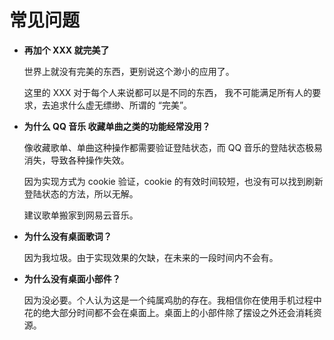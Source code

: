 # 常见问题


- **再加个 XXX 就完美了**

  世界上就没有完美的东西，更别说这个渺小的应用了。

  这里的 XXX 对于每个人来说都可以是不同的东西， 我不可能满足所有人的要求，去追求什么虚无缥缈、所谓的 “完美”。

- **为什么 QQ 音乐 收藏单曲之类的功能经常没用？**

  像收藏歌单、单曲这种操作都需要验证登陆状态，而 QQ 音乐的登陆状态极易消失，导致各种操作失效。

  因为实现方式为 cookie 验证，cookie 的有效时间较短，也没有可以找到刷新登陆状态的方法，所以无解。

  建议歌单搬家到网易云音乐。

- **为什么没有桌面歌词？**

  因为我垃圾。由于实现效果的欠缺，在未来的一段时间内不会有。

- **为什么没有桌面小部件？**

  因为没必要。个人认为这是一个纯属鸡肋的存在。我相信你在使用手机过程中花的绝大部分时间都不会在桌面上。桌面上的小部件除了摆设之外还会消耗资源。

